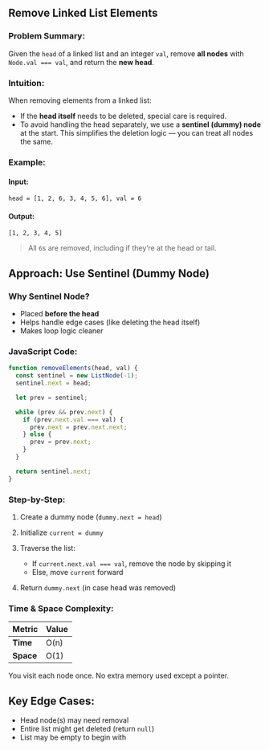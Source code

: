 ## Remove Linked List Elements

### Problem Summary:

Given the `head` of a linked list and an integer `val`, remove **all nodes** with `Node.val === val`, and return the **new head**.


### Intuition:

When removing elements from a linked list:

* If the **head itself** needs to be deleted, special care is required.
* To avoid handling the head separately, we use a **sentinel (dummy) node** at the start.
  This simplifies the deletion logic — you can treat all nodes the same.


### Example:

#### Input:

```
head = [1, 2, 6, 3, 4, 5, 6], val = 6
```

#### Output:

```
[1, 2, 3, 4, 5]
```

> All `6`s are removed, including if they’re at the head or tail.


## Approach: Use Sentinel (Dummy Node)

### Why Sentinel Node?

* Placed **before the head**
* Helps handle edge cases (like deleting the head itself)
* Makes loop logic cleaner


### JavaScript Code:

```javascript
function removeElements(head, val) {
  const sentinel = new ListNode(-1);
  sentinel.next = head;

  let prev = sentinel;

  while (prev && prev.next) {
    if (prev.next.val === val) {
      prev.next = prev.next.next;
    } else {
      prev = prev.next;
    }
  }

  return sentinel.next;
}
```


### Step-by-Step:

1. Create a dummy node (`dummy.next = head`)
2. Initialize `current = dummy`
3. Traverse the list:

   * If `current.next.val === val`, remove the node by skipping it
   * Else, move `current` forward
4. Return `dummy.next` (in case head was removed)


### Time & Space Complexity:

| Metric    | Value |
| --------- | ----- |
| **Time**  | O(n)  |
| **Space** | O(1)  |

You visit each node once. No extra memory used except a pointer.


## Key Edge Cases:

* Head node(s) may need removal
* Entire list might get deleted (return `null`)
* List may be empty to begin with
